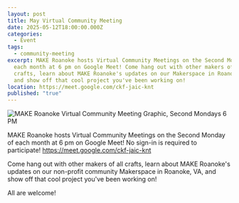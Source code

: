 ```yaml
---
layout: post
title: May Virtual Community Meeting
date: 2025-05-12T18:00:00.000Z
categories:
  - Event
tags:
  - community-meeting
excerpt: MAKE Roanoke hosts Virtual Community Meetings on the Second Monday of
  each month at 6 pm on Google Meet! Come hang out with other makers of all
  crafts, learn about MAKE Roanoke's updates on our Makerspace in Roanoke, VA,
  and show off that cool project you've been working on!
location: https://meet.google.com/ckf-jaic-knt
published: "true"
---
```

![MAKE Roanoke Virtual Community Meeting Graphic, Second Mondays 6 PM](/assets/images/2025-5-vcm-website-1200-x-300-px-.png)

MAKE Roanoke hosts Virtual Community Meetings on the Second Monday of each month at 6 pm on Google Meet! No sign-in is required to participate! https://meet.google.com/ckf-jaic-knt

Come hang out with other makers of all crafts, learn about MAKE Roanoke's updates on our non-profit community Makerspace in Roanoke, VA, and show off that cool project you've been working on!

All are welcome!
